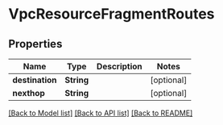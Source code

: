 # VpcResourceFragmentRoutes

## Properties

Name | Type | Description | Notes
------------ | ------------- | ------------- | -------------
**destination** | **String** |  | [optional] 
**nexthop** | **String** |  | [optional] 

[[Back to Model list]](../README.md#documentation-for-models) [[Back to API list]](../README.md#documentation-for-api-endpoints) [[Back to README]](../README.md)


